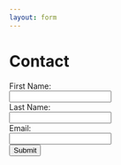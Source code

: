 ```yaml
---
layout: form
---
```


Contact
=======

<form id="contact-form" method="post">
  <!-- <input type="hidden" id="g-recaptcha-response" name="g-recaptcha-response"> -->
  <!-- <input type="hidden" name="action" value="validate_captcha"> -->
  <label for="first-name">First Name:</label><br>
  <input type="text" id="first-name" id="first-name"><br>
  <label for="last-name">Last Name:</label><br>
  <input type="text" id="last-name" id="last-name"><br>
  <label for="email">Email:</label><br>
  <input type="text" id="email" id="email"><br>
  <button onclick="submit()">Submit</button>
  <!-- <button class="g-recaptcha" -->
  <!--         data-sitekey="6LetGwQaAAAAAHWY2Wuv469KoCvz_Fn0pm868xfe" -->
  <!--         data-callback='onSubmit' -->
  <!--         data-action='submit'>Submit</button> -->
</form>
